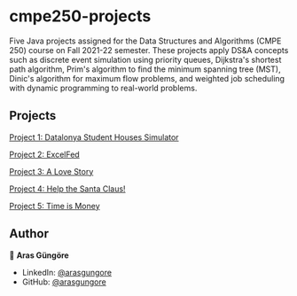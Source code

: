 # cmpe250-projects

Five Java projects assigned for the Data Structures and Algorithms (CMPE 250) course on Fall 2021-22 semester. These projects apply DS&A concepts such as discrete event simulation using priority queues, Dijkstra's shortest path algorithm, Prim's algorithm to find the minimum spanning tree (MST), Dinic's algorithm for maximum flow problems, and weighted job scheduling with dynamic programming to real-world problems.



## Projects

[Project 1: Datalonya Student Houses Simulator](DatalonyaStudentHousesSimulator)

[Project 2: ExcelFed](ExcelFed)

[Project 3: A Love Story](LoveStory)

[Project 4: Help the Santa Claus!](HelpSantaClaus)

[Project 5: Time is Money](TimeIsMoney)



## Author

👤 **Aras Güngöre**

* LinkedIn: [@arasgungore](https://www.linkedin.com/in/arasgungore)
* GitHub: [@arasgungore](https://github.com/arasgungore)
